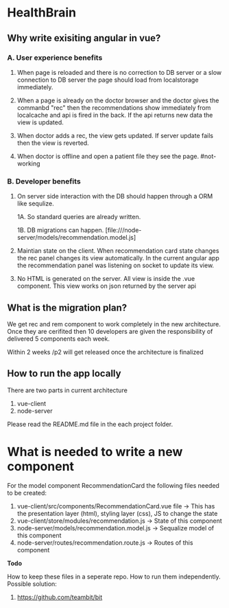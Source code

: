 # HealthBrain

## Why write exisiting angular in vue?

### A. User experience benefits

1. When page is reloaded and there is no correction to DB server or a slow connection to DB server the page should load from localstorage immediately.

2. When a page is already on the doctor browser and the doctor gives the commanbd "rec" then the recommendations show immediately from localcache and api is fired in the back. If the api returns new data the view is updated.

3. When doctor adds a rec, the view gets updated. If server update fails then the view is reverted.

4. When doctor is offline and open a patient file they see the page. #not-working

### B. Developer benefits

1. On server side interaction with the DB should happen through a ORM like sequlize. 

    1A. So standard queries are already written.

    1B. DB migrations can happen. [file:///node-server/models/recommendation.model.js]

2. Maintian state on the client. When recommendation card state changes the rec panel changes its view automatically.
In the current angular app the recommendation panel was listening on socket to update its view.

3. No HTML is generated on the server. All view is inside the .vue component. This view works on json returned by the server api

## What is the migration plan?
We get rec and rem component to work completely in the new architecture. Once they are cerifited then 10 developers are given the responsibility of delivered 5 components each week.

Within 2 weeks /p2 will get released once the architecture is finalized

## How to run the app locally
There are two parts in current architecture
1. vue-client
2. node-server

Please read the README.md file in the each project folder.

# What is needed to write a new component

For the model component RecommendationCard the following files needed to be created:

1. vue-client/src/components/RecommendationCard.vue file    -> This has the presentation layer (html), styling layer (css), JS to change the state
2. vue-client/store/modules/recommendation.js               -> State of this component
3. node-server/models/recommendation.model.js               -> Sequalize model of this component
4. node-server/routes/recommendation.route.js               -> Routes of this component

**Todo** 

How to keep these files in a seperate repo. How to run them independently.
Possible solution:
1. https://github.com/teambit/bit

